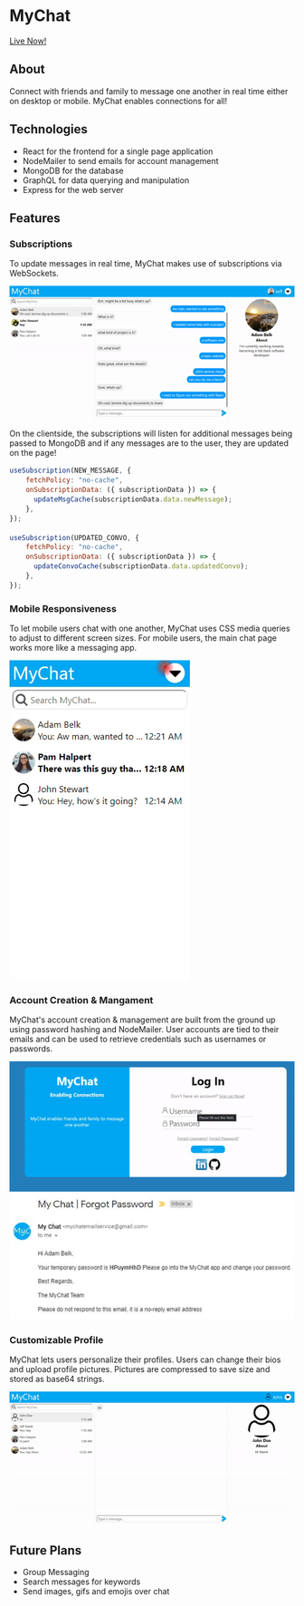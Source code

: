 # MyChat

[Live Now!](https://lit-reaches-10392.herokuapp.com/)

## About

Connect with friends and family to message one another in real time either on desktop or mobile. MyChat enables connections for all!

## Technologies

* React for the frontend for a single page application
* NodeMailer to send emails for account management
* MongoDB for the database
* GraphQL for data querying and manipulation
* Express for the web server

## Features

### Subscriptions

To update messages in real time, MyChat makes use of subscriptions via WebSockets.

![messagingDemo](/src/client/assets/gifs/messagingDemo.gif)

On the clientside, the subscriptions will listen for additional messages being passed to MongoDB and if any messages are to the user, they are updated on the page!

```javascript
useSubscription(NEW_MESSAGE, {
    fetchPolicy: "no-cache",
    onSubscriptionData: ({ subscriptionData }) => {
      updateMsgCache(subscriptionData.data.newMessage);
    },
});

useSubscription(UPDATED_CONVO, {
    fetchPolicy: "no-cache",
    onSubscriptionData: ({ subscriptionData }) => {
      updateConvoCache(subscriptionData.data.updatedConvo);
    },
});

```
### Mobile Responsiveness

To let mobile users chat with one another, MyChat uses CSS media queries to adjust to different screen sizes. For mobile users, the main chat page works more like a messaging app.

![mobileResponsiveDemo](/src/client/assets/gifs/mobileResponsiveDemo.gif)


### Account Creation & Mangament

MyChat's account creation & management are built from the ground up using password hashing and NodeMailer. User accounts are tied to their emails and can be used to retrieve credentials such as usernames or passwords.

![forgotPasswordDemo](/src/client/assets/gifs/forgotPasswordDemo.gif)
![forgotPasswordEmailDemo](/src/client/assets/images/forgotPasswordEmailDemo.JPG)

### Customizable Profile

MyChat lets users personalize their profiles. Users can change their bios and upload profile pictures. Pictures are compressed to save size and stored as base64 strings.

![editProfileDemo](/src/client/assets/gifs/editProfileDemo.gif)
## Future Plans

- Group Messaging
- Search messages for keywords
- Send images, gifs and emojis over chat
